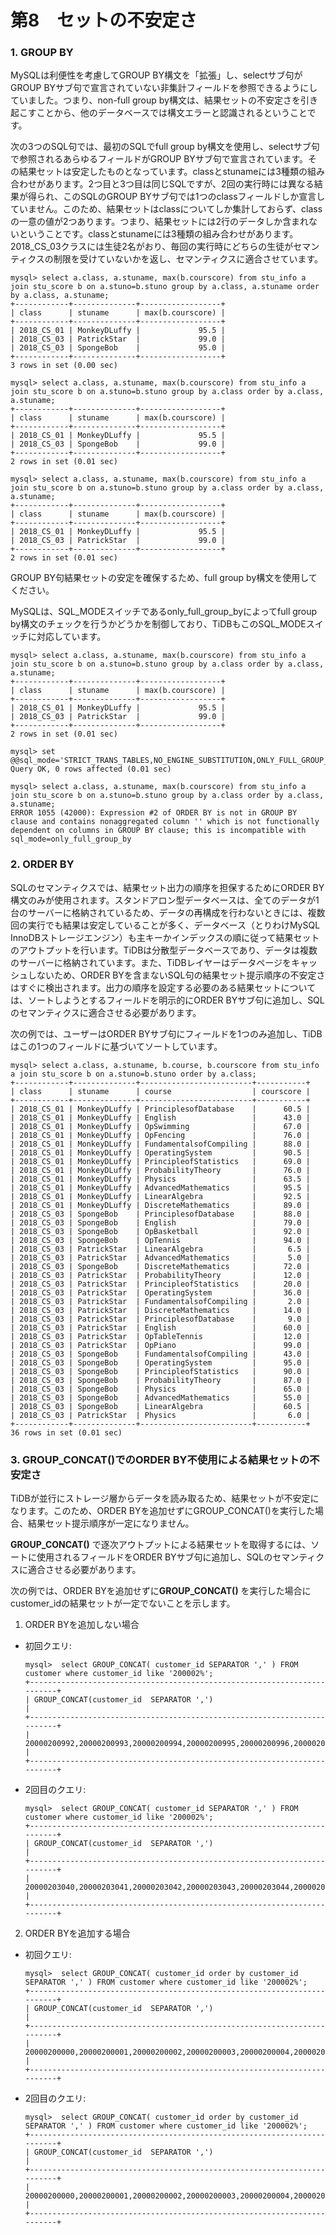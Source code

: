 # 第8　セットの不安定さ

### 1. GROUP BY
MySQLは利便性を考慮してGROUP BY構文を「拡張」し、selectサブ句がGROUP BYサブ句で宣言されていない非集計フィールドを参照できるようにしていました。つまり、non-full group by構文は、結果セットの不安定さを引き起こすことから、他のデータベースでは構文エラーと認識されるということです。

次の3つのSQL句では、最初のSQLでfull group by構文を使用し、selectサブ句で参照されるあらゆるフィールドがGROUP BYサブ句で宣言されています。その結果セットは安定したものとなっています。classとstunameには3種類の組み合わせがあります。2つ目と3つ目は同じSQLですが、2回の実行時には異なる結果が得られ、このSQLのGROUP BYサブ句では1つのclassフィールドしか宣言していません。このため、結果セットはclassについてしか集計しておらず、classの一意の値が2つあります。つまり、結果セットには2行のデータしか含まれないということです。classとstunameには3種類の組み合わせがあります。2018_CS_03クラスには生徒2名がおり、毎回の実行時にどちらの生徒がセマンティクスの制限を受けていないかを返し、セマンティクスに適合させています。

```
mysql> select a.class, a.stuname, max(b.courscore) from stu_info a join stu_score b on a.stuno=b.stuno group by a.class, a.stuname order by a.class, a.stuname;
+------------+--------------+------------------+
| class      | stuname      | max(b.courscore) |
+------------+--------------+------------------+
| 2018_CS_01 | MonkeyDLuffy |             95.5 |
| 2018_CS_03 | PatrickStar  |             99.0 |
| 2018_CS_03 | SpongeBob    |             95.0 |
+------------+--------------+------------------+
3 rows in set (0.00 sec)

mysql> select a.class, a.stuname, max(b.courscore) from stu_info a join stu_score b on a.stuno=b.stuno group by a.class order by a.class, a.stuname;
+------------+--------------+------------------+
| class      | stuname      | max(b.courscore) |
+------------+--------------+------------------+
| 2018_CS_01 | MonkeyDLuffy |             95.5 |
| 2018_CS_03 | SpongeBob    |             99.0 |
+------------+--------------+------------------+
2 rows in set (0.01 sec)

mysql> select a.class, a.stuname, max(b.courscore) from stu_info a join stu_score b on a.stuno=b.stuno group by a.class order by a.class, a.stuname;
+------------+--------------+------------------+
| class      | stuname      | max(b.courscore) |
+------------+--------------+------------------+
| 2018_CS_01 | MonkeyDLuffy |             95.5 |
| 2018_CS_03 | PatrickStar  |             99.0 |
+------------+--------------+------------------+
2 rows in set (0.01 sec)
```

GROUP BY句結果セットの安定を確保するため、full group by構文を使用してください。

MySQLは、SQL_MODEスイッチであるonly_full_group_byによってfull group by構文のチェックを行うかどうかを制御しており、TiDBもこのSQL_MODEスイッチに対応しています。

```
mysql> select a.class, a.stuname, max(b.courscore) from stu_info a join stu_score b on a.stuno=b.stuno group by a.class order by a.class, a.stuname;
+------------+--------------+------------------+
| class      | stuname      | max(b.courscore) |
+------------+--------------+------------------+
| 2018_CS_01 | MonkeyDLuffy |             95.5 |
| 2018_CS_03 | PatrickStar  |             99.0 |
+------------+--------------+------------------+
2 rows in set (0.01 sec)

mysql> set @@sql_mode='STRICT_TRANS_TABLES,NO_ENGINE_SUBSTITUTION,ONLY_FULL_GROUP_BY';
Query OK, 0 rows affected (0.01 sec)

mysql> select a.class, a.stuname, max(b.courscore) from stu_info a join stu_score b on a.stuno=b.stuno group by a.class order by a.class, a.stuname;
ERROR 1055 (42000): Expression #2 of ORDER BY is not in GROUP BY clause and contains nonaggregated column '' which is not functionally dependent on columns in GROUP BY clause; this is incompatible with sql_mode=only_full_group_by
```

### 2. ORDER BY
SQLのセマンティクスでは、結果セット出力の順序を担保するためにORDER BY構文のみが使用されます。スタンドアロン型データベースは、全てのデータが1台のサーバーに格納されているため、データの再構成を行わないときには、複数回の実行でも結果は安定していることが多く、データベース（とりわけMySQL InnoDBストレージエンジン）も主キーかインデックスの順に従って結果セットのアウトプットを行います。TiDBは分散型データベースであり、データは複数のサーバーに格納されています。また、TiDBレイヤーはデータページをキャッシュしないため、ORDER BYを含まないSQL句の結果セット提示順序の不安定さはすぐに検出されます。出力の順序を設定する必要のある結果セットについては、ソートしようとするフィールドを明示的にORDER BYサブ句に追加し、SQLのセマンティクスに適合させる必要があります。

次の例では、ユーザーはORDER BYサブ句にフィールドを1つのみ追加し、TiDBはこの1つのフィールドに基づいてソートしています。

```
mysql> select a.class, a.stuname, b.course, b.courscore from stu_info a join stu_score b on a.stuno=b.stuno order by a.class;
+------------+--------------+-------------------------+-----------+
| class      | stuname      | course                  | courscore |
+------------+--------------+-------------------------+-----------+
| 2018_CS_01 | MonkeyDLuffy | PrinciplesofDatabase    |      60.5 |
| 2018_CS_01 | MonkeyDLuffy | English                 |      43.0 |
| 2018_CS_01 | MonkeyDLuffy | OpSwimming              |      67.0 |
| 2018_CS_01 | MonkeyDLuffy | OpFencing               |      76.0 |
| 2018_CS_01 | MonkeyDLuffy | FundamentalsofCompiling |      88.0 |
| 2018_CS_01 | MonkeyDLuffy | OperatingSystem         |      90.5 |
| 2018_CS_01 | MonkeyDLuffy | PrincipleofStatistics   |      69.0 |
| 2018_CS_01 | MonkeyDLuffy | ProbabilityTheory       |      76.0 |
| 2018_CS_01 | MonkeyDLuffy | Physics                 |      63.5 |
| 2018_CS_01 | MonkeyDLuffy | AdvancedMathematics     |      95.5 |
| 2018_CS_01 | MonkeyDLuffy | LinearAlgebra           |      92.5 |
| 2018_CS_01 | MonkeyDLuffy | DiscreteMathematics     |      89.0 |
| 2018_CS_03 | SpongeBob    | PrinciplesofDatabase    |      88.0 |
| 2018_CS_03 | SpongeBob    | English                 |      79.0 |
| 2018_CS_03 | SpongeBob    | OpBasketball            |      92.0 |
| 2018_CS_03 | SpongeBob    | OpTennis                |      94.0 |
| 2018_CS_03 | PatrickStar  | LinearAlgebra           |       6.5 |
| 2018_CS_03 | PatrickStar  | AdvancedMathematics     |       5.0 |
| 2018_CS_03 | SpongeBob    | DiscreteMathematics     |      72.0 |
| 2018_CS_03 | PatrickStar  | ProbabilityTheory       |      12.0 |
| 2018_CS_03 | PatrickStar  | PrincipleofStatistics   |      20.0 |
| 2018_CS_03 | PatrickStar  | OperatingSystem         |      36.0 |
| 2018_CS_03 | PatrickStar  | FundamentalsofCompiling |       2.0 |
| 2018_CS_03 | PatrickStar  | DiscreteMathematics     |      14.0 |
| 2018_CS_03 | PatrickStar  | PrinciplesofDatabase    |       9.0 |
| 2018_CS_03 | PatrickStar  | English                 |      60.0 |
| 2018_CS_03 | PatrickStar  | OpTableTennis           |      12.0 |
| 2018_CS_03 | PatrickStar  | OpPiano                 |      99.0 |
| 2018_CS_03 | SpongeBob    | FundamentalsofCompiling |      43.0 |
| 2018_CS_03 | SpongeBob    | OperatingSystem         |      95.0 |
| 2018_CS_03 | SpongeBob    | PrincipleofStatistics   |      90.0 |
| 2018_CS_03 | SpongeBob    | ProbabilityTheory       |      87.0 |
| 2018_CS_03 | SpongeBob    | Physics                 |      65.0 |
| 2018_CS_03 | SpongeBob    | AdvancedMathematics     |      55.0 |
| 2018_CS_03 | SpongeBob    | LinearAlgebra           |      60.5 |
| 2018_CS_03 | PatrickStar  | Physics                 |       6.0 |
+------------+--------------+-------------------------+-----------+
36 rows in set (0.01 sec)
```

### 3. GROUP_CONCAT()でのORDER BY不使用による結果セットの不安定さ
TiDBが並行にストレージ層からデータを読み取るため、結果セットが不安定になります。このため、ORDER BYを追加せずにGROUP_CONCAT()を実行した場合、結果セット提示順序が一定になりません。

**GROUP_CONCAT()** で逐次アウトプットによる結果セットを取得するには、ソートに使用されるフィールドをORDER BYサブ句に追加し、SQLのセマンティクスに適合させる必要があります。

次の例では、ORDER BYを追加せずに**GROUP_CONCAT()** を実行した場合にcustomer_idの結果セットが一定でないことを示します。

1. ORDER BYを追加しない場合
- 初回クエリ:
    ```
    mysql>  select GROUP_CONCAT( customer_id SEPARATOR ',' ) FROM customer where customer_id like '200002%';
    +-------------------------------------------------------------------------+
    | GROUP_CONCAT(customer_id  SEPARATOR ',')                                |
    +-------------------------------------------------------------------------+
    | 20000200992,20000200993,20000200994,20000200995,20000200996,20000200... |
    +-------------------------------------------------------------------------+
    ```
- 2回目のクエリ:
    ```
    mysql>  select GROUP_CONCAT( customer_id SEPARATOR ',' ) FROM customer where customer_id like '200002%';
    +-------------------------------------------------------------------------+
    | GROUP_CONCAT(customer_id  SEPARATOR ',')                                |
    +-------------------------------------------------------------------------+
    | 20000203040,20000203041,20000203042,20000203043,20000203044,20000203... |
    +-------------------------------------------------------------------------+
    ```

2. ORDER BYを追加する場合
- 初回クエリ:
    ```
    mysql>  select GROUP_CONCAT( customer_id order by customer_id SEPARATOR ',' ) FROM customer where customer_id like '200002%';
    +-------------------------------------------------------------------------+
    | GROUP_CONCAT(customer_id  SEPARATOR ',')                                |
    +-------------------------------------------------------------------------+
    | 20000200000,20000200001,20000200002,20000200003,20000200004,20000200... |
    +-------------------------------------------------------------------------+
    ```
- 2回目のクエリ:
    ```
    mysql>  select GROUP_CONCAT( customer_id order by customer_id SEPARATOR ',' ) FROM customer where customer_id like '200002%';
    +-------------------------------------------------------------------------+
    | GROUP_CONCAT(customer_id  SEPARATOR ',')                                |
    +-------------------------------------------------------------------------+
    | 20000200000,20000200001,20000200002,20000200003,20000200004,20000200... |
    +-------------------------------------------------------------------------+
    ```
